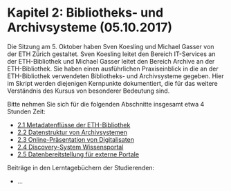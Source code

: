 # Kapitel 2: Bibliotheks- und Archivsysteme \(05.10.2017\)

Die Sitzung am 5. Oktober haben Sven Koesling und Michael Gasser von der ETH Zürich gestaltet. Sven Koesling leitet den Bereich IT-Services an der ETH-Bibliothek und Michael Gasser leitet den Bereich Archive an der ETH-Bibliothek. Sie haben einen ausführlichen Praxiseinblick in die an der ETH-Bibliothek verwendeten Bibliotheks- und Archivsysteme gegeben. Hier im Skript werden diejenigen Kernpunkte dokumentiert, die für das weitere Verständnis des Kursus von besonderer Bedeutung sind.

Bitte nehmen Sie sich für die folgenden Abschnitte insgesamt etwa 4 Stunden Zeit:

* [2.1 Metadatenflüsse der ETH-Bibliothek](/kapitel-2/21_metadatenflusse-der-eth-bibliothek.md)
* [2.2 Datenstruktur von Archivsystemen](/kapitel-2/22_datenstruktur-von-archivsystemen.md)
* [2.3 Online-Präsentation von Digitalisaten](/kapitel-2/23_online-praesentation-von-digitalisaten.md)
* [2.4 Discovery-System Wissensportal](/kapitel-2/24_discovery-system-wissensportal.md)
* [2.5 Datenbereitstellung für externe Portale](/kapitel-2/25_datenbereitstellung-fur-externe-portale.md)

Beiträge in den Lerntagebüchern der Studierenden:

* ...
